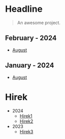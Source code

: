 # Headline

> An awesome project.

## February - 2024
* [August](page1/page.md "Page 1")

## January - 2024
* [August](page2/page.md "Page 1")

# Hirek
  - 2024
    - [Hirek1](2024/page2/page.md)
    - [Hirek2](2024/page2/page.md)
  - 2023
    - [Hirek3](2023/page1/page.md)